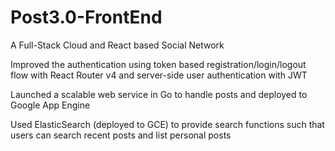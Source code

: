 # Post3.0-FrontEnd
A Full-Stack Cloud and React based Social Network

Improved the authentication using token based registration/login/logout flow with React Router v4 and server-side user authentication with JWT

Launched a scalable web service in Go to handle posts and deployed to Google App Engine

Used ElasticSearch (deployed to GCE) to provide search functions such that users can search recent posts and list personal posts
